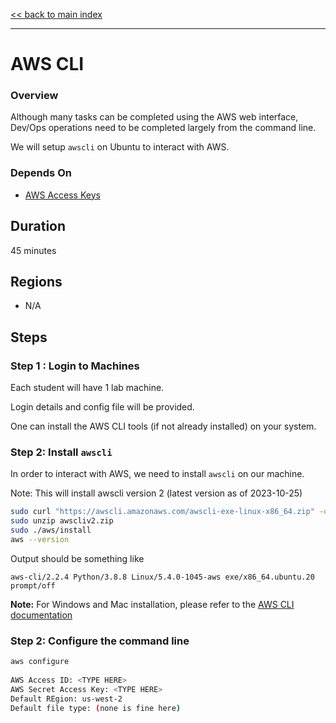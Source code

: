[<< back to main index](README.md)

---

# AWS CLI

### Overview

Although many tasks can be completed using the AWS web interface, Dev/Ops operations need to be
completed largely from the command line.

We will setup `awscli`  on Ubuntu to interact with AWS.

### Depends On

- [AWS Access Keys](lab/login/access-keys.md)

## Duration

45 minutes

## Regions

- N/A

## Steps

### Step 1 : Login to Machines

Each student will have 1 lab machine.

Login details and config file will be provided.

One can install the AWS CLI tools (if not already installed) on your system.

### Step 2: Install `awscli`

In order to interact with AWS, we need to install `awscli` on our machine.

Note: This will install awscli version 2 (latest version as of 2023-10-25)

```bash
sudo curl "https://awscli.amazonaws.com/awscli-exe-linux-x86_64.zip" -o "awscliv2.zip"
sudo unzip awscliv2.zip
sudo ./aws/install
aws --version
```

Output should be something like

```console
aws-cli/2.2.4 Python/3.8.8 Linux/5.4.0-1045-aws exe/x86_64.ubuntu.20 prompt/off
```

**Note:** For Windows and Mac installation, please refer to the [AWS CLI documentation](https://docs.aws.amazon.com/cli/latest/userguide/install-cliv2.html)

### Step 2: Configure the command line

```bash
aws configure
  
AWS Access ID: <TYPE HERE>
AWS Secret Access Key: <TYPE HERE>
Default REgion: us-west-2
Default file type: (none is fine here)
```




